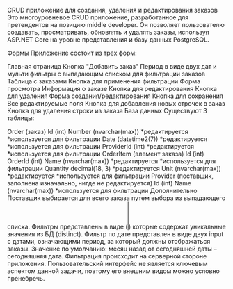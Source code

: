 CRUD приложение для создания, удаления и редактирования заказов
Это многоуровневое CRUD приложение, разработанное для претендентов на позицию middle developer. Он позволяет пользователю создавать, просматривать, обновлять и удалять заказы, используя ASP.NET Core на уровне представления и базу данных PostgreSQL.

Формы
Приложение состоит из трех форм:

Главная страница
Кнопка "Добавить заказ"
Период в виде двух дат и мульти фильтры с выпадающим списком для фильтрации заказов
Таблица с заказами
Кнопка для применения фильтрации
Форма просмотра
Информация о заказе
Кнопка для редактирования
Кнопка для удаления
Форма создания/редактирования
Кнопка для сохранения
Все редактируемые поля
Кнопка для добавления новых строчек в заказ
Кнопка для удаления строки из заказа
База данных
Существуют 3 таблицы:

Order (заказ)
Id (int)
Number (nvarchar(max)) *редактируется *используется для фильтрации
Date (datetime2(7)) *редактируется *используется для фильтрации
ProviderId (int) *редактируется *используется для фильтрации
OrderItem (элемент заказа)
Id (int)
OrderId (int)
Name (nvarchar(max)) *редактируется *используется для фильтрации
Quantity decimal(18, 3) *редактируется
Unit (nvarchar(max)) *редактируется *используется для фильтрации
Provider (поставщик, заполнена изначально, нигде не редактируется)
Id (int)
Name (nvarchar(max)) *используется для фильтрации
Дополнительно
Поставщик выбирается для всего заказа путем выбора из выпадающего списка.
Фильтры представлены в виде (<select multiple>...</select>) которые содержат уникальные значения из БД (distinct).
Фильтр по дате представлен в виде двух input с датами, означающими период, за который должны отображаться заказы. Значение по умолчанию: месяц назад от сегодняшней даты – сегодняшняя дата.
Фильтрация происходит на серверной стороне приложения.
Пользовательский интерфейс не является ключевым аспектом данной задачи, поэтому его внешним видом можно условно пренебречь.
